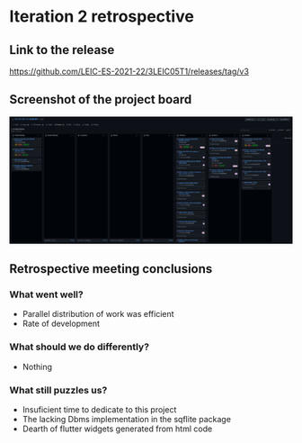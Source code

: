# Iteration 2 retrospective
## Link to the release 

https://github.com/LEIC-ES-2021-22/3LEIC05T1/releases/tag/v3


## Screenshot of the project board

![Iteration 3 project screenshot](../images/project_board_screenshots/iteration_3.png)


## Retrospective meeting conclusions
### What went well?

- Parallel distribution of work was efficient
- Rate of development


### What should we do differently?

- Nothing


### What still puzzles us?

- Insuficient time to dedicate to this project
- The lacking Dbms implementation in the sqflite package
- Dearth of flutter widgets generated from html code